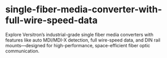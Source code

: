 # single-fiber-media-converter-with-full-wire-speed-data
Explore Versitron’s industrial-grade single fiber media converters with features like auto MDI/MDI-X detection, full wire-speed data, and DIN rail mounts—designed for high-performance, space-efficient fiber optic communication.
